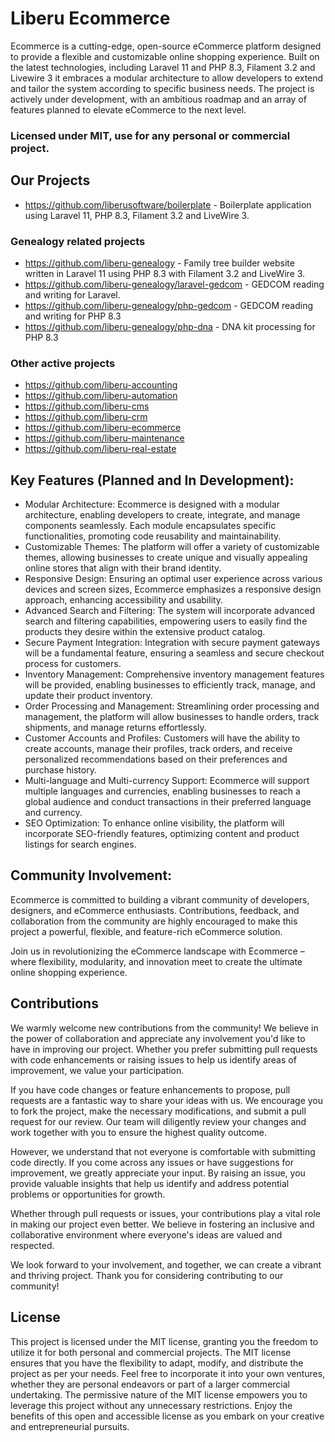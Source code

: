 # Liberu Ecommerce

Ecommerce is a cutting-edge, open-source eCommerce platform designed to provide a flexible and customizable online shopping experience. Built on the latest technologies, including Laravel 11 and PHP 8.3, Filament 3.2 and Livewire 3 it embraces a modular architecture to allow developers to extend and tailor the system according to specific business needs. The project is actively under development, with an ambitious roadmap and an array of features planned to elevate eCommerce to the next level.

### Licensed under MIT, use for any personal or commercial project.

## Our Projects

* https://github.com/liberusoftware/boilerplate - Boilerplate application using Laravel 11, PHP 8.3, Filament 3.2 and LiveWire 3.

### Genealogy related projects
* https://github.com/liberu-genealogy - Family tree builder website written in Laravel 11 using PHP 8.3 with Filament 3.2 and LiveWire 3.
* https://github.com/liberu-genealogy/laravel-gedcom - GEDCOM reading and writing for Laravel.
* https://github.com/liberu-genealogy/php-gedcom - GEDCOM reading and writing for PHP 8.3
* https://github.com/liberu-genealogy/php-dna - DNA kit processing for PHP 8.3

### Other active projects
* https://github.com/liberu-accounting
* https://github.com/liberu-automation
* https://github.com/liberu-cms
* https://github.com/liberu-crm
* https://github.com/liberu-ecommerce
* https://github.com/liberu-maintenance
* https://github.com/liberu-real-estate
  
## Key Features (Planned and In Development):

* Modular Architecture: Ecommerce is designed with a modular architecture, enabling developers to create, integrate, and manage components seamlessly. Each module encapsulates specific functionalities, promoting code reusability and maintainability.
* Customizable Themes: The platform will offer a variety of customizable themes, allowing businesses to create unique and visually appealing online stores that align with their brand identity.
* Responsive Design: Ensuring an optimal user experience across various devices and screen sizes, Ecommerce emphasizes a responsive design approach, enhancing accessibility and usability.
* Advanced Search and Filtering: The system will incorporate advanced search and filtering capabilities, empowering users to easily find the products they desire within the extensive product catalog.
* Secure Payment Integration: Integration with secure payment gateways will be a fundamental feature, ensuring a seamless and secure checkout process for customers.
* Inventory Management: Comprehensive inventory management features will be provided, enabling businesses to efficiently track, manage, and update their product inventory.
* Order Processing and Management: Streamlining order processing and management, the platform will allow businesses to handle orders, track shipments, and manage returns effortlessly.
* Customer Accounts and Profiles: Customers will have the ability to create accounts, manage their profiles, track orders, and receive personalized recommendations based on their preferences and purchase history.
* Multi-language and Multi-currency Support: Ecommerce will support multiple languages and currencies, enabling businesses to reach a global audience and conduct transactions in their preferred language and currency.
* SEO Optimization: To enhance online visibility, the platform will incorporate SEO-friendly features, optimizing content and product listings for search engines.

## Community Involvement: 
Ecommerce is committed to building a vibrant community of developers, designers, and eCommerce enthusiasts. Contributions, feedback, and collaboration from the community are highly encouraged to make this project a powerful, flexible, and feature-rich eCommerce solution.

Join us in revolutionizing the eCommerce landscape with Ecommerce – where flexibility, modularity, and innovation meet to create the ultimate online shopping experience.

## Contributions
We warmly welcome new contributions from the community! We believe in the power of collaboration and appreciate any involvement you'd like to have in improving our project. Whether you prefer submitting pull requests with code enhancements or raising issues to help us identify areas of improvement, we value your participation.

If you have code changes or feature enhancements to propose, pull requests are a fantastic way to share your ideas with us. We encourage you to fork the project, make the necessary modifications, and submit a pull request for our review. Our team will diligently review your changes and work together with you to ensure the highest quality outcome.

However, we understand that not everyone is comfortable with submitting code directly. If you come across any issues or have suggestions for improvement, we greatly appreciate your input. By raising an issue, you provide valuable insights that help us identify and address potential problems or opportunities for growth.

Whether through pull requests or issues, your contributions play a vital role in making our project even better. We believe in fostering an inclusive and collaborative environment where everyone's ideas are valued and respected.

We look forward to your involvement, and together, we can create a vibrant and thriving project. Thank you for considering contributing to our community!

## License
This project is licensed under the MIT license, granting you the freedom to utilize it for both personal and commercial projects. The MIT license ensures that you have the flexibility to adapt, modify, and distribute the project as per your needs. Feel free to incorporate it into your own ventures, whether they are personal endeavors or part of a larger commercial undertaking. The permissive nature of the MIT license empowers you to leverage this project without any unnecessary restrictions. Enjoy the benefits of this open and accessible license as you embark on your creative and entrepreneurial pursuits.

